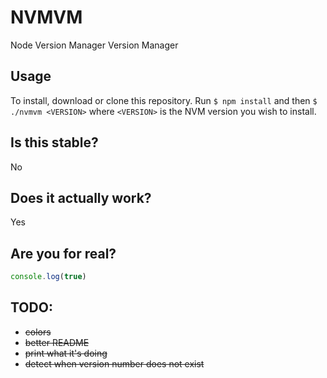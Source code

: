 # NVMVM
Node Version Manager Version Manager

## Usage
To install, download or clone this repository. Run `$ npm install` and then `$ ./nvmvm <VERSION>` where `<VERSION>` is the NVM version you wish to install.

## Is this stable?
No

## Does it actually work?
Yes

## Are you for real?
```js
console.log(true)
```

## TODO:
- ~~colors~~
- ~~better README~~
- ~~print what it's doing~~
- ~~detect when version number does not exist~~
